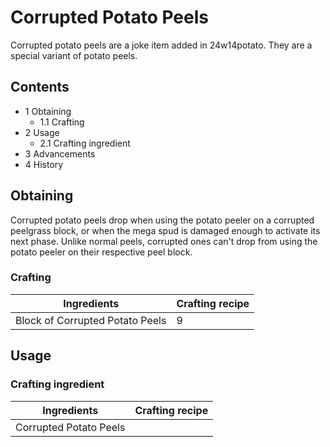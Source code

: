 # Corrupted Potato Peels
Corrupted potato peels are a joke item added in 24w14potato. They are a special variant of potato peels.

## Contents
- 1 Obtaining
	- 1.1 Crafting
- 2 Usage
	- 2.1 Crafting ingredient
- 3 Advancements
- 4 History

## Obtaining
Corrupted potato peels drop when using the potato peeler on a corrupted peelgrass block, or when the mega spud is damaged enough to activate its next phase. Unlike normal peels, corrupted ones can't drop from using the potato peeler on their respective peel block.

### Crafting
| Ingredients                     | Crafting recipe |
|---------------------------------|-----------------|
| Block of Corrupted Potato Peels | 9               |

## Usage
### Crafting ingredient
| Ingredients            | Crafting recipe |
|------------------------|-----------------|
| Corrupted Potato Peels |                 |


